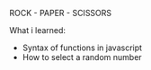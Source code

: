 ROCK - PAPER - SCISSORS

What i learned:

- Syntax of functions in javascript
- How to select a random number
